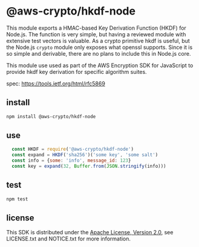 # @aws-crypto/hkdf-node

This module exports a HMAC-based Key Derivation Function (HKDF) for Node.js.
The function is very simple,
but having a reviewed module
with extensive test vectors is valuable.
As a crypto primitive hkdf is useful,
but the Node.js `crypto` module only exposes what openssl supports.
Since it is so simple and derivable,
there are no plans to include this in Node.js core.

This module use used as part of the AWS Encryption SDK for JavaScript
to provide hkdf key derivation for specific algorithm suites.

spec: https://tools.ietf.org/html/rfc5869

## install

```sh
npm install @aws-crypto/hkdf-node
```

## use

```javascript
  const HKDF = require('@aws-crypto/hkdf-node')
  const expand = HKDF('sha256')('some key', 'some salt')
  const info = {some: 'info', message_id: 123}
  const key = expand(32, Buffer.from(JSON.stringify(info)))
```

## test

```sh
npm test
```

## license

This SDK is distributed under the
[Apache License, Version 2.0](http://www.apache.org/licenses/LICENSE-2.0),
see LICENSE.txt and NOTICE.txt for more information.
